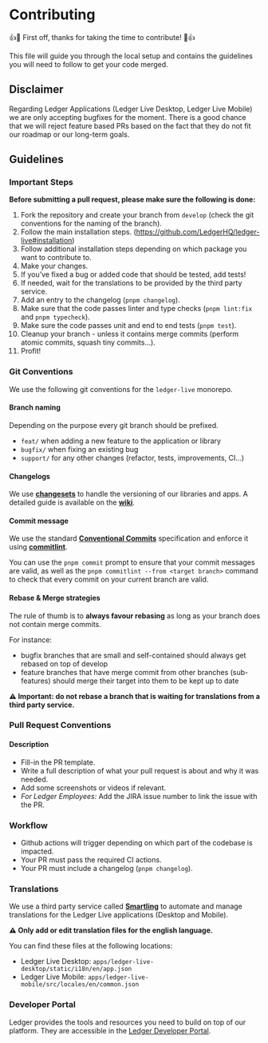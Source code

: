 # Contributing

:+1::tada: First off, thanks for taking the time to contribute! :tada::+1:

This file will guide you through the local setup and contains the guidelines you will need
to follow to get your code merged.

## Disclaimer

Regarding Ledger Applications (Ledger Live Desktop, Ledger Live Mobile) we are only accepting bugfixes for the moment.
There is a good chance that we will reject feature based PRs based on the fact that they do not fit our roadmap or our long-term goals.

## Guidelines

### Important Steps

**Before submitting a pull request, please make sure the following is done:**

1. Fork the repository and create your branch from `develop` (check the git conventions for the naming of the branch).
2. Follow the main installation steps. (https://github.com/LedgerHQ/ledger-live#installation)
3. Follow additional installation steps depending on which package you want to contribute to.
4. Make your changes.
5. If you’ve fixed a bug or added code that should be tested, add tests!
6. If needed, wait for the translations to be provided by the third party service.
7. Add an entry to the changelog (`pnpm changelog`).
8. Make sure that the code passes linter and type checks (`pnpm lint:fix` and `pnpm typecheck`).
9. Make sure the code passes unit and end to end tests (`pnpm test`).
10. Cleanup your branch - unless it contains merge commits (perform atomic commits, squash tiny commits…).
11. Profit!

### Git Conventions

We use the following git conventions for the `ledger-live` monorepo.

#### Branch naming

Depending on the purpose every git branch should be prefixed.

- `feat/` when adding a new feature to the application or library
- `bugfix/` when fixing an existing bug
- `support/` for any other changes (refactor, tests, improvements, CI…)

#### Changelogs

We use [**changesets**](https://github.com/changesets/changesets) to handle the versioning of our libraries and apps. A detailed guide is available on the [**wiki**](https://github.com/LedgerHQ/ledger-live/wiki/Changesets).

#### Commit message

We use the standard [**Conventional Commits**](https://www.conventionalcommits.org/) specification and enforce it using [**commitlint**](https://commitlint.js.org/).

You can use the `pnpm commit` prompt to ensure that your commit messages are valid, as well as the `pnpm commitlint --from <target branch>` command to check that every commit on your current branch are valid.

#### Rebase & Merge strategies

The rule of thumb is to **always favour rebasing** as long as your branch does not contain merge commits.

For instance:

- bugfix branches that are small and self-contained should always get rebased on top of develop
- feature branches that have merge commit from other branches (sub-features) should merge their target into them to be kept up to date

**⚠️ Important: do not rebase a branch that is waiting for translations from a third party service.**

### Pull Request Conventions

#### Description

- Fill-in the PR template.
- Write a full description of what your pull request is about and why it was needed.
- Add some screenshots or videos if relevant.
- _For Ledger Employees:_ Add the JIRA issue number to link the issue with the PR.

### Workflow

- Github actions will trigger depending on which part of the codebase is impacted.
- Your PR must pass the required CI actions.
- Your PR must include a changelog (`pnpm changelog`).

### Translations

We use a third party service called [**Smartling**](https://www.smartling.com/) to automate and manage translations for the Ledger Live applications (Desktop and Mobile).

**⚠️ Only add or edit translation files for the english language.**

You can find these files at the following locations:

- Ledger Live Desktop: `apps/ledger-live-desktop/static/i18n/en/app.json`
- Ledger Live Mobile: `apps/ledger-live-mobile/src/locales/en/common.json`

### Developer Portal

Ledger provides the tools and resources you need to build on top of our platform. They are accessible in the [Ledger Developer Portal](https://developers.ledger.com/).

